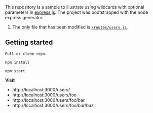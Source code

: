 This repository is a sample to illustrate using wildcards with optional parameters in [express.js](http://expressjs.com/). The project was bootstrapped with the node express generator.

1. The only file that has been modified is [`/routes/users.js`](https://github.com/theshaune/node.express.wildcard-and-optional-routes/blob/master/routes/users.js).

## Getting started

```
Pull or clone repo.

npm install

npm start
```

**Visit** 

- http://localhost:3000/users/
- http://localhost:3000/users/foo
- http://localhost:3000/users/foo/bar
- http://localhost:3000/users/foo/bar/baz
